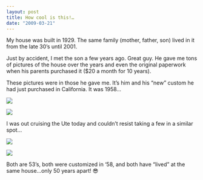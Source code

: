 ```yaml
---
layout: post
title: How cool is this!…
date: "2009-03-21"
---
```


My house was built in 1929. The same family (mother, father, son) lived in it from the late 30’s until 2001.

Just by accident, I met the son a few years ago. Great guy. He gave me tons of pictures of the house over the years and even the original paperwork when his parents purchased it ($20 a month for 10 years).

These pictures were in those he gave me. It’s him and his “new” custom he had just purchased in California. It was 1958…

![](/images/pop/studeute/Sept1958Custom1.jpg)

![](/images/pop/studeute/Custom2.jpg)

I was out cruising the Ute today and couldn’t resist taking a few in a similar spot…

![](/images/pop/studeute/floor005-1.jpg)

![](/images/pop/studeute/floor007-1.jpg)

Both are 53’s, both were customized in ‘58, and both have “lived” at the same house…only 50 years apart! 😎  

